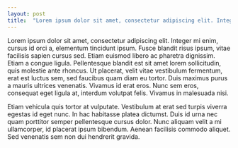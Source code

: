 ```yaml
---
layout: post
title:  "Lorem ipsum dolor sit amet, consectetur adipiscing elit. Integer mi enim, cursus id orci a, elementum tincidunt ipsum."
---
```


 Lorem ipsum dolor sit amet, consectetur adipiscing elit. Integer mi enim, cursus id orci a, elementum tincidunt ipsum. Fusce blandit risus ipsum, vitae facilisis sapien cursus sed. Etiam euismod libero ac pharetra dignissim. Etiam a congue ligula. Pellentesque blandit est sit amet lorem sollicitudin, quis molestie ante rhoncus. Ut placerat, velit vitae vestibulum fermentum, erat est luctus sem, sed faucibus quam diam eu tortor. Duis maximus purus a mauris ultrices venenatis. Vivamus id erat eros. Nunc sem eros, consequat eget ligula at, interdum volutpat felis. Vivamus in malesuada nisi.

Etiam vehicula quis tortor at vulputate. Vestibulum at erat sed turpis viverra egestas id eget nunc. In hac habitasse platea dictumst. Duis id urna nec quam porttitor semper pellentesque cursus dolor. Nunc aliquam velit a mi ullamcorper, id placerat ipsum bibendum. Aenean facilisis commodo aliquet. Sed venenatis sem non dui hendrerit gravida. 